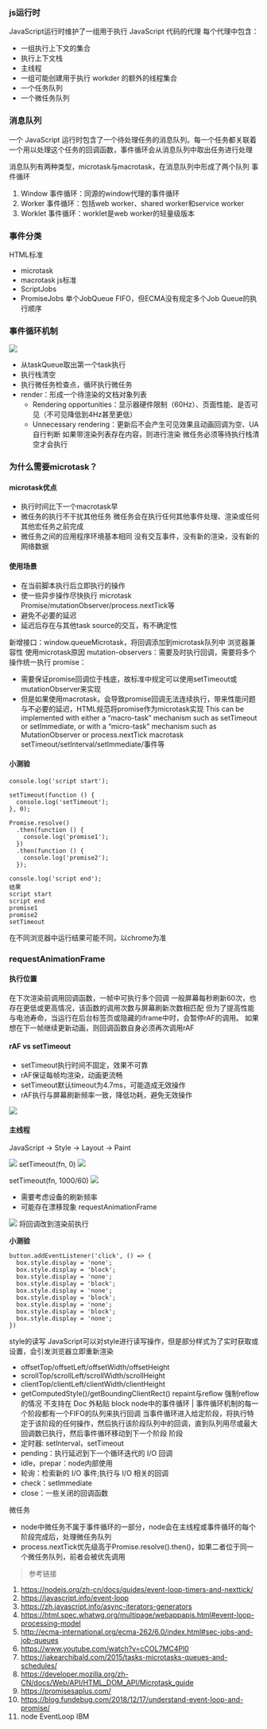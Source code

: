 ### js运行时
JavaScript运行时维护了一组用于执行 JavaScript 代码的代理
每个代理中包含：
- 一组执行上下文的集合
- 执行上下文栈
- 主线程
- 一组可能创建用于执行 workder 的额外的线程集合
- 一个任务队列
- 一个微任务队列

### 消息队列
一个 JavaScript 运行时包含了一个待处理任务的消息队列。每一个任务都关联着一个用以处理这个任务的回调函数，事件循环会从消息队列中取出任务进行处理

消息队列有两种类型，microtask与macrotask，在消息队列中形成了两个队列
事件循环
1. Window 事件循环：同源的window代理的事件循环
2. Worker 事件循环：包括web worker、shared worker和service worker
3. Worklet 事件循环：worklet是web worker的轻量级版本

### 事件分类

HTML标准
- microtask
- macrotask
js标准
- ScriptJobs
- PromiseJobs
单个JobQueue FIFO，但ECMA没有规定多个Job Queue的执行顺序

### 事件循环机制
<img src="../assets/eventloop/event-loop.png">

- 从taskQueue取出第一个task执行
- 执行栈清空
- 执行微任务检查点，循环执行微任务
- render：形成一个待渲染的文档对象列表
  - Rendering opportunities：显示器硬件限制（60Hz）、页面性能、是否可见（不可见降低到4Hz甚至更低）
  - Unnecessary rendering：更新后不会产生可见效果且动画回调为空、UA自行判断
如果带渲染列表存在内容，则进行渲染
微任务必须等待执行栈清空才会执行

### 为什么需要microtask？
#### microtask优点
- 执行时间比下一个macrotask早
- 微任务的执行不干扰其他任务
微任务会在执行任何其他事件处理、渲染或任何其他宏任务之前完成
- 微任务之间的应用程序环境基本相同
没有交互事件，没有新的渲染，没有新的网络数据

#### 使用场景
- 在当前脚本执行后立即执行的操作
- 使一些异步操作尽快执行
microtask
Promise/mutationObserver/process.nextTick等
- 避免不必要的延迟
- 延迟后存在与其他task source的交互，有不确定性

新增接口：window.queueMicrotask，将回调添加到microtask队列中 浏览器兼容性
使用microtask原因
mutation-observers：需要及时执行回调，需要将多个操作统一执行
promise：
- 需要保证promise回调位于栈底，故标准中规定可以使用setTimeout或mutationObserver来实现
- 但是如果使用macrotask，会导致promise回调无法连续执行，带来性能问题与不必要的延迟，HTML规范将promise作为microtask实现
This can be implemented with either a “macro-task” mechanism such as setTimeout or setImmediate, or with a “micro-task” mechanism such as MutationObserver or process.nextTick
macrotask
setTimeout/setInterval/setImmediate/事件等

#### 小测验
```
console.log('script start');

setTimeout(function () {
  console.log('setTimeout');
}, 0);

Promise.resolve()
  .then(function () {
    console.log('promise1');
  })
  .then(function () {
    console.log('promise2');
  });

console.log('script end');
结果
script start
script end
promise1
promise2
setTimeout
```

在不同浏览器中运行结果可能不同，以chrome为准
### requestAnimationFrame
#### 执行位置
在下次渲染前调用回调函数，一帧中可执行多个回调
一般屏幕每秒刷新60次，也存在更低或更高情况，该函数的调用次数与屏幕刷新次数相匹配
但为了提高性能与电池寿命，当运行在后台标签页或隐藏的iframe中时，会暂停rAF的调用。
如果想在下一帧继续更新动画，则回调函数自身必须再次调用rAF
#### rAF vs setTimeout
- setTimeout执行时间不固定，效果不可靠
- rAF保证每帧均渲染，动画更流畅
- setTimeout默认timeout为4.7ms，可能造成无效操作
- rAF执行与屏幕刷新频率一致，降低功耗，避免无效操作

<img src="../assets/eventloop/raf.png">

#### 主线程
JavaScript -> Style  -> Layout  -> Paint

<img src="../assets/eventloop/one.png">
setTimeout(fn, 0)

<img src="../assets/eventloop/two.png">

setTimeout(fn, 1000/60)
<img src="../assets/eventloop/three.png">

- 需要考虑设备的刷新频率
- 可能存在漂移现象
requestAnimationFrame

<img src="../assets/eventloop/four.png">
将回调改到渲染前执行
<br>

**小测验**
```
button.addEventListener('click', () => {
  box.style.display = 'none';
  box.style.display = 'block';
  box.style.display = 'none';
  box.style.display = 'block';
  box.style.display = 'none';
  box.style.display = 'block';
  box.style.display = 'none';
  box.style.display = 'block';
  box.style.display = 'none';
})

```
style的读写
JavaScript可以对style进行读写操作，但是部分样式为了实时获取或设置，会引发浏览器立即重新渲染
- offsetTop/offsetLeft/offsetWidth/offsetHeight
- scrollTop/scrollLeft/scrollWidth/scrollHeight
- clientTop/clientLeft/clientWidth/clientHeight
- getComputedStyle()/getBoundingClientRect()
repaint与reflow    强制reflow的情况
不支持在 Doc 外粘贴 block
node中的事件循环
|
事件循环机制的每一个阶段都有一个FIFO的队列来执行回调
当事件循环进入给定阶段，将执行特定于该阶段的任何操作，然后执行该阶段队列中的回调，直到队列用尽或最大回调数已执行，然后事件循环移动到下一个阶段
阶段
- 定时器: setInterval，setTimeout
- pending：执行延迟到下一个循环迭代的 I/O 回调
- idle，prepar：node内部使用
- 轮询：检索新的 I/O 事件;执行与 I/O 相关的回调
- check：setImmediate
- close：一些关闭的回调函数

微任务
- node中微任务不属于事件循环的一部分，node会在主线程或事件循环的每个阶段完成后，处理微任务队列
- process.nextTick优先级高于Promise.resolve().then()，如果二者位于同一个微任务队列，前者会被优先调用

> 参考链接
1. https://nodejs.org/zh-cn/docs/guides/event-loop-timers-and-nexttick/
2. https://javascript.info/event-loop
3. https://zh.javascript.info/async-iterators-generators
4. https://html.spec.whatwg.org/multipage/webappapis.html#event-loop-processing-model
5. http://ecma-international.org/ecma-262/6.0/index.html#sec-jobs-and-job-queues
6. https://www.youtube.com/watch?v=cCOL7MC4Pl0
7. https://jakearchibald.com/2015/tasks-microtasks-queues-and-schedules/
8. https://developer.mozilla.org/zh-CN/docs/Web/API/HTML_DOM_API/Microtask_guide
9. https://promisesaplus.com/
10. https://blog.fundebug.com/2018/12/17/understand-event-loop-and-promise/
11. node EventLoop IBM
